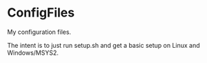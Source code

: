 ConfigFiles
===========

My configuration files.


The intent is to just run setup.sh and get a basic setup on Linux and Windows/MSYS2.


